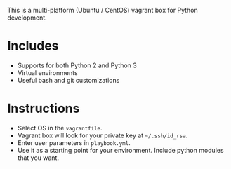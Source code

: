 This is a multi-platform (Ubuntu / CentOS) vagrant box for Python development.

# Includes

* Supports for both Python 2 and Python 3
* Virtual environments
* Useful bash and git customizations

# Instructions
* Select OS in the `vagrantfile`.
* Vagrant box will look for your private key at `~/.ssh/id_rsa`.
* Enter user parameters in `playbook.yml`.
* Use it as a starting point for your environment. Include python modules that you want.
